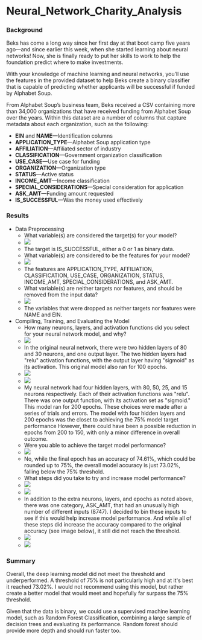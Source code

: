 # Neural_Network_Charity_Analysis

### Background

Beks has come a long way since her first day at that boot camp five years ago—and since earlier this week, when she started learning about neural networks! Now, she is finally ready to put her skills to work to help the foundation predict where to make investments.

With your knowledge of machine learning and neural networks, you’ll use the features in the provided dataset to help Beks create a binary classifier that is capable of predicting whether applicants will be successful if funded by Alphabet Soup.

From Alphabet Soup’s business team, Beks received a CSV containing more than 34,000 organizations that have received funding from Alphabet Soup over the years. Within this dataset are a number of columns that capture metadata about each organization, such as the following:

- **EIN** and **NAME**—Identification columns
- **APPLICATION_TYPE**—Alphabet Soup application type
- **AFFILIATION**—Affiliated sector of industry
- **CLASSIFICATION**—Government organization classification
- **USE_CASE**—Use case for funding
- **ORGANIZATION**—Organization type
- **STATUS**—Active status
- **INCOME_AMT**—Income classification
- **SPECIAL_CONSIDERATIONS**—Special consideration for application
- **ASK_AMT**—Funding amount requested
- **IS_SUCCESSFUL**—Was the money used effectively



### Results

- Data Preprocessing
  - What variable(s) are considered the target(s) for your model?
  - ![](https://github.com/labinskin/Neural_Network_Charity_Analysis/blob/main/Resources/Target.png)
  - The target is IS_SUCCESSFUL, either a 0 or 1 as binary data.
  - What variable(s) are considered to be the features for your model?
  - ![](https://github.com/labinskin/Neural_Network_Charity_Analysis/blob/main/Resources/Features.png)
  - The features are APPLICATION_TYPE, AFFILIATION, CLASSIFICATION, USE_CASE, ORGANIZATION, STATUS, INCOME_AMT, SPECIAL_CONSIDERATIONS, and ASK_AMT.
  - What variable(s) are neither targets nor features, and should be removed from the input data?
  - ![](https://github.com/labinskin/Neural_Network_Charity_Analysis/blob/main/Resources/Dropped.png)
  - The variables that were dropped as neither targets nor features were NAME and EIN.
- Compiling, Training, and Evaluating the Model
  - How many neurons, layers, and activation functions did you select for your neural network model, and why?
  - ![](https://github.com/labinskin/Neural_Network_Charity_Analysis/blob/main/Resources/Original_Model.png)
  - In the original neural network, there were two hidden layers of 80 and 30 neurons, and one output layer. The two hidden layers had "relu" activation functions, with the output layer having "sigmoid" as its activation. This original model also ran for 100 epochs.
  - ![](https://github.com/labinskin/Neural_Network_Charity_Analysis/blob/main/Resources/Revised_Model.png)
  - ![](https://github.com/labinskin/Neural_Network_Charity_Analysis/blob/main/Resources/Revised_200.png)
  - My neural network had four hidden layers, with 80, 50, 25, and 15 neurons respectively. Each of their activation functions was "relu". There was one output function, with its activation set as "sigmoid." This model ran for 200 epochs. These choices were made after a series of trials and errors. The model with four hidden layers and 200 epochs was the closet to achieving the 75% model target performance However, there could have been a possible reduction in epochs from 200 to 150, with only a minor difference in overall outcome.
  - Were you able to achieve the target model performance?
  - ![](https://github.com/labinskin/Neural_Network_Charity_Analysis/blob/main/Resources/Revised_200.png)
  - No, while the final epoch has an accuracy of 74.61%, which could be rounded up to 75%, the overall model accuracy is just 73.02%, falling below the 75% threshold.
  - What steps did you take to try and increase model performance?
  - ![](https://github.com/labinskin/Neural_Network_Charity_Analysis/blob/main/Resources/ASK_AMT_Total.png)
  - ![](https://github.com/labinskin/Neural_Network_Charity_Analysis/blob/main/Resources/ASK_AMT_Code.png)
  - In addition to the extra neurons, layers, and epochs as noted above, there was one category, ASK_AMT, that had an unusually high number of different inputs (8747). I decided to bin these inputs to see if this would help increase model performance. And while all of these steps did increase the accuracy compared to the original accuracy (see image below), it still did not reach the threshold.
  - ![](https://github.com/labinskin/Neural_Network_Charity_Analysis/blob/main/Resources/Original_Accuracy.png)
  - ![](https://github.com/labinskin/Neural_Network_Charity_Analysis/blob/main/Resources/Revised_200.png)
### Summary
Overall, the deep learning model did not meet the threshold and underperformed. A threshold of 75% is not particularly high and at it's best it reached 73.02%. I would not recommend using this model, but rather create a better model that would meet and hopefully far surpass the 75% threshold.

Given that the data is binary, we could use a supervised machine learning model, such as Random Forest Classification, combining a large sample of decision trees and evaluating its performance. Random forest should provide more depth and should run faster too.
